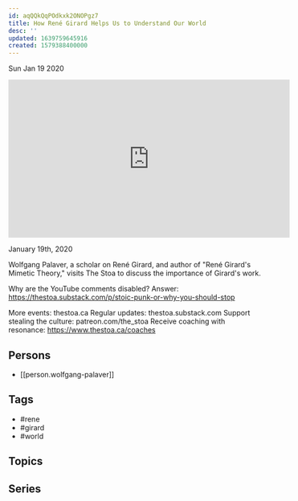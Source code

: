 ```yaml
---
id: aqQQkQqPOdkxk2ONOPgz7
title: How René Girard Helps Us to Understand Our World
desc: ''
updated: 1639759645916
created: 1579388400000
---
```





Sun Jan 19 2020

<iframe width="560" height="315" src="https://www.youtube.com/embed/Zc7q5uxRP-A" title="How René Girard Helps Us to Understand Our World w/ Wolfgang Palaver" frameborder="0" allow="accelerometer; autoplay; clipboard-write; encrypted-media; gyroscope; picture-in-picture" allowfullscreen ></iframe>

January 19th, 2020

Wolfgang Palaver, a scholar on René Girard, and author of "René Girard's Mimetic Theory," visits The Stoa to discuss the importance of Girard's work.

Why are the YouTube comments disabled? Answer: https://thestoa.substack.com/p/stoic-punk-or-why-you-should-stop

More events: thestoa.ca
Regular updates: thestoa.substack.com
Support stealing the culture: patreon.com/the_stoa
Receive coaching with resonance: https://www.thestoa.ca/coaches

## Persons

- [[person.wolfgang-palaver]]

## Tags

- #rene
- #girard
- #world

## Topics



## Series



